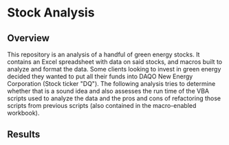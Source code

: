 # Stock Analysis

## Overview

This repository is an analysis of a handful of green energy stocks. It contains an Excel spreadsheet with data on said stocks, and macros built to analyze and format the data. Some clients looking to invest in green energy decided they wanted to put all their funds into DAQO New Energy Corporation (Stock ticker "DQ"). The following analysis tries to determine whether that is a sound idea and also assesses the run time of the VBA scripts used to analyze the data and the pros and cons of refactoring those scripts from previous scripts (also contained in the macro-enabled workbook).

## Results

